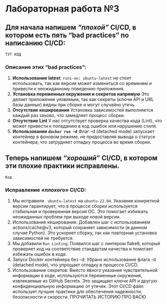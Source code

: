 # Лабораторная работа №3

## Для начала напишем *“плохой”* CI/CD, в котором есть пять “bad practices” по написанию CI/CD:
```
ТУТ КОД   
```
### Описание этих “bad practices”:
1.	**Использование latest**:
`runs-on: ubuntu-latest` не стоит использовать, так как версия может измениться со временем и привести к неожиданному поведению приложения. 
2.	**Установка переменных окружения и секретов напрямую** 
Это делает приложение уязвимым, так как секреты (ключи API и URL базы данных) видны при сборке и могут случайно утечь
3.	**Отсутствие кеширования** 
Установка зависимостей выполняется каждый раз заново, что замедляет процесс сборки. 
4.	**Отсутствие Lint** 
У нас отсутствует проверка качества кода (Lint), что может привести к попаданию в код ошибок или нарушению стиля.
5.	**Использование `docker run –d`** 
Флаг -d (detached mode) запускает контейнер в фоновом режиме, не предоставляя вывода о статусе контейнера, что затрудняет отладку процесса во время сборки.

## Теперь напишем *“хороший”* CI/CD, в котором эти плохие практики исправлены.
```
Код
```
### Исправление *«плохого»* CI/CD:
1.	Мы исправили ` ubuntu-latest` на `ubuntu-22.04`. Указание конкретной версии гарантирует, что в процессе сборки используется стабильная и проверенная версия ОС. Это помогает избежать неожиданных проблем при выходе новой версии.
2.	Использование кеширования: Добавлен шаг с использованием actions/cache@v3, который сохраняет зависимости (в данном случае Python). Это ускоряет сборку, так как повторная установка зависимостей не требуется.
3.	Мы добавили `Run Linting`. Появился шаг с линтером flake8, который проверяет код на соответствие стандартам качества и помогает избежать ошибок в коде.
4.	Запуск Docker контейнера без -d: Убрано использование флага -d (detached mode), что упрощает отладку в процессе CI/CD.
5.	Использование секретов: Вместо явного указания чувствительной информации в коде, используются переменные окружения, извлекаемые из GitHub Secrets. Это защищает ключи API и другую конфиденциальную информацию от утечек.
Этот CI/CD файл использует лучшие практики для обеспечения надежности, безопасности и скорости.
ПРОЧИТАТЬ ИСТОРИЮ ПРО ВАСЮ


